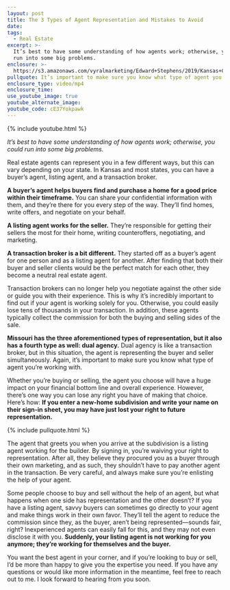 ```yaml
---
layout: post
title: The 3 Types of Agent Representation and Mistakes to Avoid
date:
tags:
  - Real Estate
excerpt: >-
  It’s best to have some understanding of how agents work; otherwise, you could
  run into some big problems.
enclosure: >-
  https://s3.amazonaws.com/vyralmarketing/Edward+Stephens/2019/Kansas+City+Real+Estate+_+Edward+Stephens+Group-+types+of+representation.mp4
pullquote: It’s important to make sure you know what type of agent you’re working with.
enclosure_type: video/mp4
enclosure_time:
use_youtube_image: true
youtube_alternate_image:
youtube_code: cE37Yokpawk
---
```


{% include youtube.html %}

*It’s best to have some understanding of how agents work; otherwise, you could run into some big problems.*

Real estate agents can represent you in a few different ways, but this can vary depending on your state. In Kansas and most states, you can have a buyer’s agent, listing agent, and a transaction broker.

**A buyer’s agent helps buyers find and purchase a home for a good price within their timeframe.** You can share your confidential information with them, and they’re there for you every step of the way. They’ll find homes, write offers, and negotiate on your behalf.

**A listing agent works for the seller.** They’re responsible for getting their sellers the most for their home, writing counteroffers, negotiating, and marketing.&nbsp;

**A transaction broker is a bit different.** They started off as a buyer’s agent for one person and as a listing agent for another. After finding that both their buyer and seller clients would be the perfect match for each other, they become a neutral real estate agent.&nbsp;

Transaction brokers can no longer help you negotiate against the other side or guide you with their experience. This is why it’s incredibly important to find out if your agent is working solely for you. Otherwise, you could easily lose tens of thousands in your transaction. In addition, these agents typically collect the commission for both the buying and selling sides of the sale.

**Missouri has the three aforementioned types of representation, but it also has a fourth type as well: dual agency.** Dual agency is like a transaction broker, but in this situation, the agent is representing the buyer and seller simultaneously. Again, it’s important to make sure you know what type of agent you’re working with.

Whether you’re buying or selling, the agent you choose will have a huge impact on your financial bottom line and overall experience. However, there’s one way you can lose any right you have of making that choice. Here’s how: **If you enter a new-home subdivision and write your name on their sign-in sheet, you may have just lost your right to future representation.&nbsp;**

{% include pullquote.html %}

The agent that greets you when you arrive at the subdivision is a listing agent working for the builder. By signing in, you’re waiving your right to representation. After all, they believe they procured you as a buyer through their own marketing, and as such, they shouldn’t have to pay another agent in the transaction. Be very careful, and always make sure you’re enlisting the help of your agent.

Some people choose to buy and sell without the help of an agent, but what happens when one side has representation and the other doesn’t? If you have a listing agent, savvy buyers can sometimes go directly to your agent and make things work in their own favor. They’ll tell the agent to reduce the commission since they, as the buyer, aren’t being represented—sounds fair, right? Inexperienced agents can easily fall for this, and they may not even disclose it with you. **Suddenly, your listing agent is not working for you anymore; they’re working for themselves and the buyer.**

You want the best agent in your corner, and if you’re looking to buy or sell, I’d be more than happy to give you the expertise you need. If you have any questions or would like more information in the meantime, feel free to reach out to me. I look forward to hearing from you soon.